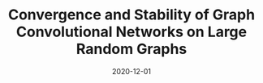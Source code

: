 ---
authors: "Nicolas Keriven, Alberto Bietti, Samuel Vaiter"
title: "Convergence and Stability of Graph Convolutional Networks on Large Random Graphs"
collection: conference
date: 2020-12-01
venue: 'NeurIPS (<b>Spotlight talk</b>)'
paperurl: 'https://arxiv.org/abs/2006.01868'
---
